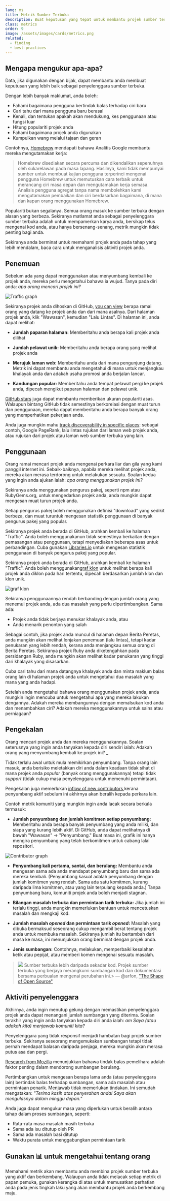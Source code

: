 ```yaml
---
lang: ms
title: Metrik Sumber Terbuka
description: Buat keputusan yang tepat untuk membantu projek sumber terbuka anda berkembang dengan mengukur dan mengesan kejayaannya.
class: metrics
order: 9
image: /assets/images/cards/metrics.png
related:
  - finding
  - best-practices
---
```


## Mengapa mengukur apa-apa?

Data, jika digunakan dengan bijak, dapat membantu anda membuat keputusan yang lebih baik sebagai penyelenggara sumber terbuka.

Dengan lebih banyak maklumat, anda boleh:

* Fahami bagaimana pengguna bertindak balas terhadap ciri baru
* Cari tahu dari mana pengguna baru berasal
* Kenali, dan tentukan apakah akan mendukung, kes penggunaan atau fungsi luar
* Hitung populariti projek anda
* Fahami bagaimana projek anda digunakan
* Kumpulkan wang melalui tajaan dan geran

Contohnya, [Homebrew](https://github.com/Homebrew/brew/blob/bbed7246bc5c5b7acb8c1d427d10b43e090dfd39/docs/Analytics.md) mendapati bahawa Analitis Google membantu mereka mengutamakan kerja:

> Homebrew disediakan secara percuma dan dikendalikan sepenuhnya oleh sukarelawan pada masa lapang. Hasilnya, kami tidak mempunyai sumber untuk membuat kajian pengguna terperinci mengenai pengguna Homebrew untuk memutuskan cara terbaik untuk merancang ciri masa depan dan mengutamakan kerja semasa. Analisis pengguna agregat tanpa nama membolehkan kami mengutamakan pembaikan dan ciri berdasarkan bagaimana, di mana dan kapan orang menggunakan Homebrew.

Populariti bukan segalanya. Semua orang masuk ke sumber terbuka dengan alasan yang berbeza. Sekiranya matlamat anda sebagai penyelenggara sumber terbuka adalah untuk mempamerkan karya anda, bersikap telus mengenai kod anda, atau hanya bersenang-senang, metrik mungkin tidak penting bagi anda.

Sekiranya anda berminat untuk memahami projek anda pada tahap yang lebih mendalam, baca cara untuk menganalisis aktiviti projek anda.

## Penemuan

Sebelum ada yang dapat menggunakan atau menyumbang kembali ke projek anda, mereka perlu mengetahui bahawa ia wujud.
Tanya pada diri anda: _apa orang mencari projek ini?_

![Traffic graph](../../assets/images/metrics/repo_traffic_graphs_tooltip.png)

Sekiranya projek anda dihoskan di
GitHub, [you can view](https://help.github.com/articles/about-repository-graphs/#traffic) berapa ramai orang yang datang
ke projek anda dan dari mana asalnya. Dari halaman projek anda, klik "Wawasan", kemudian "Lalu Lintas". Di halaman ini,
anda dapat melihat:

* **Jumlah paparan halaman:** Memberitahu anda berapa kali projek anda dilihat

* **Jumlah pelawat unik:** Memberitahu anda berapa orang yang melihat projek anda

* **Merujuk laman web:** Memberitahu anda dari mana pengunjung datang. Metrik ini dapat membantu anda mengetahui di mana untuk menjangkau khalayak anda dan adakah usaha promosi anda berjalan lancar.

* **Kandungan popular:** Memberitahu anda tempat pelawat pergi ke projek anda, dipecah mengikut paparan halaman dan pelawat unik.

[GitHub stars](https://help.github.com/articles/about-stars/) juga dapat membantu memberikan ukuran populariti asas. Walaupun bintang GitHub tidak semestinya berkorelasi dengan muat turun dan penggunaan, mereka dapat memberitahu anda berapa banyak orang yang memperhatikan pekerjaan anda.

Anda juga mungkin mahu [track discoverability in specific places](https://opensource.com/business/16/6/pirate-metrics): sebagai contoh, Google PageRank, lalu lintas rujukan dari laman web projek anda, atau rujukan dari projek atau laman web sumber terbuka yang lain.

## Penggunaan

Orang ramai mencari projek anda mengenai perkara liar dan gila yang kami panggil internet ini. Sebaik-baiknya, apabila
mereka melihat projek anda, mereka akan merasa terdorong untuk melakukan sesuatu. Soalan kedua yang ingin anda ajukan
ialah: _apa orang menggunakan projek ini?_

Sekiranya anda menggunakan pengurus pakej, seperti npm atau RubyGems.org, untuk mengedarkan projek anda, anda mungkin
dapat mengesan muat turun projek anda.

Setiap pengurus pakej boleh menggunakan definisi "download" yang sedikit berbeza, dan muat turuntuk mengesan statistik
penggunaan di banyak pengurus pakej yang popular.

Sekiranya projek anda berada di GitHub, arahkan kembali ke halaman "Traffic". Anda boleh menggunakanun tidak semestinya
berkaitan dengan pemasangan atau penggunaan, tetapi menyediakan beberapa asas untuk perbandingan. Cuba
gunakan [Libraries.io](https://libraries.io/) untuk mengesan statistik penggunaan di banyak pengurus pakej yang popular.

Sekiranya projek anda berada di GitHub, arahkan kembali ke halaman "Traffic". Anda boleh
menggunakan[graf klon](https://github.com/blog/1873-clone-graphs) untuk melihat berapa kali projek anda diklon pada hari
tertentu, dipecah berdasarkan jumlah klon dan klon unik.

![graf klon](../../assets/images/metrics/clone_graph.png)

Sekiranya penggunaannya rendah berbanding dengan jumlah orang yang menemui projek anda, ada dua masalah yang perlu
dipertimbangkan. Sama ada:

* Projek anda tidak berjaya menukar khalayak anda, atau
* Anda menarik penonton yang salah

Sebagai contoh, jika projek anda muncul di halaman depan Berita Peretas, anda mungkin akan melihat lonjakan penemuan (lalu lintas), tetapi kadar penukaran yang lebih rendah, kerana anda menjangkau semua orang di Berita Peretas. Sekiranya projek Ruby anda diketengahkan pada persidangan Ruby, anda mungkin akan melihat kadar penukaran yang tinggi dari khalayak yang disasarkan.

Cuba cari tahu dari mana datangnya khalayak anda dan minta maklum balas orang lain di halaman projek anda untuk mengetahui dua masalah yang mana yang anda hadapi.

Setelah anda mengetahui bahawa orang menggunakan projek anda, anda mungkin ingin mencuba untuk mengetahui apa yang mereka lakukan dengannya. Adakah mereka membangunnya dengan memalsukan kod anda dan menambahkan ciri? Adakah mereka menggunakannya untuk sains atau perniagaan?

## Pengekalan

Orang mencari projek anda dan mereka menggunakannya. Soalan seterusnya yang ingin anda tanyakan kepada diri sendiri ialah: Adakah orang yang menyumbang kembali ke projek ini? _

Tidak terlalu awal untuk mula memikirkan penyumbang. Tanpa orang lain masuk, anda berisiko meletakkan diri anda dalam keadaan tidak sihat di mana projek anda _popular_ (banyak orang menggunakannya) tetapi tidak _support_ (tidak cukup masa penyelenggara untuk memenuhi permintaan).

Pengekalan juga memerlukan [inflow of new contributors](http://blog.abigailcabunoc.com/increasing-developer-engagement-at-mozilla-science-learning-advocacy#contributor-pathways_2),kerana penyumbang aktif sebelum ini akhirnya akan beralih kepada perkara lain.

Contoh metrik komuniti yang mungkin ingin anda lacak secara berkala termasuk:

* **Jumlah penyumbang dan jumlah komitmen setiap penyumbang:** Memberitahu anda berapa banyak penyumbang yang anda miliki, dan siapa yang kurang lebih aktif. Di GitHub, anda dapat melihatnya di bawah "Wawasan" -> "Penyumbang." Buat masa ini, grafik ini hanya mengira penyumbang yang telah berkomitmen untuk cabang lalai repositori.

![Contributor graph](../../assets/images/metrics/repo_contributors_specific_graph.png)

* **Penyumbang kali pertama, santai, dan berulang:** Membantu anda mengesan sama ada anda mendapat penyumbang baru dan sama ada mereka kembali. (Penyumbang kasual adalah penyumbang dengan jumlah komitmen yang rendah. Sama ada satu komitmen, kurang daripada lima komitmen, atau yang lain terpulang kepada anda.) Tanpa penyumbang baru, komuniti projek anda boleh menjadi stagnan.

* **Bilangan masalah terbuka dan permintaan tarik terbuka:** Jika jumlah ini terlalu tinggi, anda mungkin memerlukan bantuan untuk mencetuskan masalah dan mengkaji kod.

* **Jumlah masalah _opened_ dan permintaan tarik _opened_:** Masalah yang dibuka bermaksud seseorang cukup mengambil berat tentang projek anda untuk membuka masalah. Sekiranya jumlah itu bertambah dari masa ke masa, ini menunjukkan orang berminat dengan projek anda.

* **Jenis sumbangan:** Contohnya, melakukan, memperbaiki kesalahan ketik atau pepijat, atau memberi komen mengenai sesuatu masalah.

> ![](https://avatars.githubusercontent.com/arfon?s=180)
> Sumber terbuka lebih daripada sekadar kod. Projek sumber terbuka yang berjaya merangkumi sumbangan kod dan dokumentasi bersama perbualan mengenai perubahan ini.> — @arfon, ["The Shape of Open Source"](https://github.com/blog/2195-the-shape-of-open-source)

## Aktiviti penyelenggara

Akhirnya, anda ingin menutup gelung dengan memastikan penyelenggara projek anda dapat menangani jumlah sumbangan yang diterima. Soalan terakhir yang ingin anda tanyakan kepada diri anda ialah: _am Saya (atau adakah kita) menjawab komuniti kita?_

Penyelenggara yang tidak responsif menjadi hambatan bagi projek sumber terbuka. Sekiranya seseorang mengemukakan sumbangan tetapi tidak pernah mendapat balasan daripada penjaga, mereka mungkin akan merasa putus asa dan pergi.

[Research from Mozilla](https://docs.google.com/presentation/d/1hsJLv1ieSqtXBzd5YZusY-mB8e1VJzaeOmh8Q4VeMio/edit#slide=id.g43d857af8_0177) menunjukkan bahawa tindak balas pemelihara adalah faktor penting dalam mendorong sumbangan berulang.

Pertimbangkan untuk mengesan berapa lama anda (atau penyelenggara lain) bertindak balas terhadap sumbangan, sama ada masalah atau permintaan penarik. Menjawab tidak memerlukan tindakan. Ini semudah mengatakan: _"Terima kasih atas penyerahan anda! Saya akan mengulasnya dalam minggu depan."_

Anda juga dapat mengukur masa yang diperlukan untuk beralih antara tahap dalam proses sumbangan, seperti:

* Rata-rata masa masalah masih terbuka
* Sama ada isu ditutup oleh PR
* Sama ada masalah basi ditutup
* Waktu purata untuk menggabungkan permintaan tarik

## Gunakan 📊 untuk mengetahui tentang orang

Memahami metrik akan membantu anda membina projek sumber terbuka yang aktif dan berkembang. Walaupun anda tidak melacak setiap metrik di papan pemuka, gunakan kerangka di atas untuk memusatkan perhatian anda pada jenis tingkah laku yang akan membantu projek anda berkembang maju.
